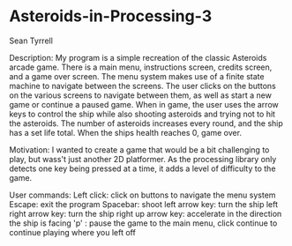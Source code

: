 # Asteroids-in-Processing-3
Sean Tyrrell

Description:
My program is a simple recreation of the classic Asteroids arcade game. There is a main menu, instructions screen, credits screen,
and a game over screen. The menu system makes use of a finite state machine to navigate between the screens. The user clicks on the
buttons on the various screens to navigate between them, as well as start a new game or continue a paused game. When in game, the
user uses the arrow keys to control the ship while also shooting asteroids and trying not to hit the asteroids. The number of asteroids
increases every round, and the ship has a set life total. When the ships health reaches 0, game over.

Motivation:
I wanted to create a game that would be a bit challenging to play, but wass't just another 2D platformer. As the processing library
only detects one key being pressed at a time, it adds a level of difficulty to the game.

User commands:
Left click: click on buttons to navigate the menu system
Escape: exit the program
Spacebar: shoot
left arrow key: turn the ship left
right arrow key: turn the ship right
up arrow key: accelerate in the direction the ship is facing
'p' : pause the game to the main menu, click continue to continue playing where you left off
